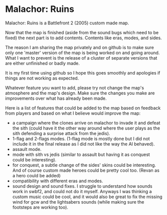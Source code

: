 # Malachor: Ruins
Malachor: Ruins is a Battlefront 2 (2005) custom made map. 

Now that the map is finished (aside from the sound bugs which need to be fixed) the next part is to add contents. Contents like eras, modes, and sides.

The reason I am sharing the map privately and on github is to make sure only one 'master' version of the map is being worked on and going around. What I want to prevent is the release of a cluster of separate versions that are either unfinished or badly made.

It is my first time using github so I hope this goes smoothly and apologies if things are not working as expected.

Whatever feature you want to add, please try not change the map's atmosphere and the map's design. Make sure the changes you make are improvements over what has already been made.

Here is a list of features that could be added to the map based on feedback from players and based on what I believe would improve the map:

- a campaign where the clones arrive on malachor to invade it and defeat the sith (could have it the other way around where the user plays as the sith defending a surprise attack from the jedis).
- 1-flag and 2-flags modes. (1-flag mode is mostly done but I did not include it in the final release as I did not like the way the AI behaved).
- assault mode.
- mode with sith vs jedis (similar to assault but having it as conquest could be interesting).
- for conquest, a subtle change of the sides' skins could be interesting. And of course custom made heroes could be pretty cool too. (Revan as a hero could be added) 
- compatibility with different eras and modes.
- sound design and sound fixes. I struggle to understand how sounds work in swbf2, and could not do it myself. Anyways I was thinking a custom music could be cool, and it would also be great to fix the missing wind for gcw and the lightsabers sounds (while making sure the footsteps are working too).
